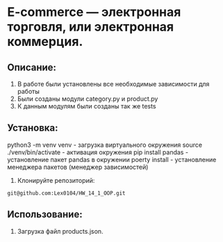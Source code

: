 # E-commerce — электронная торговля, или электронная коммерция.

## Описание:
1) В работе были установлены все необходимые зависимости для работы
2) Были созданы модули category.py и product.py
3) К данным модулям были созданы так же tests

## Установка:
python3 -m venv venv - загрузка виртуального окружения
source ./venv/bin/activate - активация окружения
pip install pandas - установление пакет pandas в окружении
poerty install - установление менеджера пакетов (менеджер зависимостей)

1. Клонируйте репозиторий:
```
git@github.com:Lex0104/HW_14_1_OOP.git
```
## Использование:
1) Загрузка файл products.json.